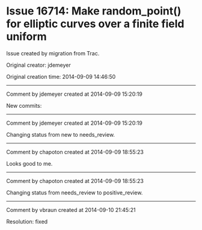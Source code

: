 # Issue 16714: Make random_point() for elliptic curves over a finite field uniform

Issue created by migration from Trac.

Original creator: jdemeyer

Original creation time: 2014-09-09 14:46:50




---

Comment by jdemeyer created at 2014-09-09 15:20:19

New commits:


---

Comment by jdemeyer created at 2014-09-09 15:20:19

Changing status from new to needs_review.


---

Comment by chapoton created at 2014-09-09 18:55:23

Looks good to me.


---

Comment by chapoton created at 2014-09-09 18:55:23

Changing status from needs_review to positive_review.


---

Comment by vbraun created at 2014-09-10 21:45:21

Resolution: fixed
